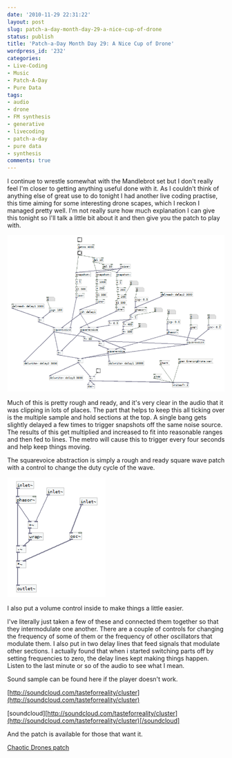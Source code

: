 ```yaml
---
date: '2010-11-29 22:31:22'
layout: post
slug: patch-a-day-month-day-29-a-nice-cup-of-drone
status: publish
title: 'Patch-a-Day Month Day 29: A Nice Cup of Drone'
wordpress_id: '232'
categories:
- Live-Coding
- Music
- Patch-A-Day
- Pure Data
tags:
- audio
- drone
- FM synthesis
- generative
- livecoding
- patch-a-day
- pure data
- synthesis
comments: true
---
```


I continue to wrestle somewhat with the Mandlebrot set but I don't really feel I'm closer to getting anything useful done with it. As I couldn't think of anything else of great use to do tonight I had another live coding practise, this time aiming for some interesting drone scapes, which I reckon I managed pretty well. I'm not really sure how much explanation I can give this tonight so I'll talk a little bit about it and then give you the patch to play with.



![A drone patch done as live coding practise](/a/2010-11-29-patch-a-day-month-day-29-a-nice-cup-of-drone/29-EveningDrone.png)

Much of this is pretty rough and ready, and it's very clear in the audio that it was clipping in lots of places. The part that helps to keep this all ticking over is the multiple sample and hold sections at the top. A single bang gets slightly delayed a few times to trigger snapshots off the same noise source. The results of this get multiplied and increased to fit into reasonable ranges and then fed to lines. The metro will cause this to trigger every four seconds and help keep things moving.

The squarevoice abstraction is simply a rough and ready square wave patch with a control to change the duty cycle of the wave.

![A squarewave voice abstraction](/a/2010-11-29-patch-a-day-month-day-29-a-nice-cup-of-drone/29-SquareVoice.png)

I also put a volume control inside to make things a little easier.

I've literally just taken a few of these and connected them together so that they intermodulate one another. There are a couple of controls for changing the frequency of some of them or the frequency of other oscillators that modulate them. I also put in two delay lines that feed signals that modulate other sections. I actually found that when i started switching parts off by setting frequencies to zero, the delay lines kept making things happen. Listen to the last minute or so of the audio to see what I mean.

Sound sample can be found here if the player doesn't work.

[http://soundcloud.com/tasteforreality/cluster](http://soundcloud.com/tasteforreality/cluster)

[soundcloud][http://soundcloud.com/tasteforreality/cluster](http://soundcloud.com/tasteforreality/cluster)[/soundcloud]

And the patch is available for those that want it.

[Chaotic Drones patch](/a/2010-11-29-patch-a-day-month-day-29-a-nice-cup-of-drone/29-ChaoticTones.zip)
